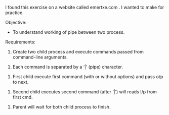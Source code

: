 I found this exercise on a website called emertxe.com . I wanted to make for practice. 


Objective:
<ul>
	<li>To understand working of pipe between two process.</li>
</ul>

Requirements:
<ol>
	<li>Create two child process and execute commands passed from command-line arguments.</li>
</ol>
<ol>
	<li>Each command is separated by a ‘|’ (pipe) character.</li>
</ol>
<ol>
	<li>First child execute first command (with or without options) and pass o/p to next.</li>
</ol>
<ol>
	<li>Second child executes second command (after ‘|’) will reads I/p from first cmd.</li>
</ol>
<ol>
	<li>Parent will wait for both child process to finish.</li>
</ol>
